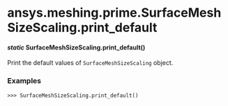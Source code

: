 # ansys.meshing.prime.SurfaceMeshSizeScaling.print_default



#### *static* SurfaceMeshSizeScaling.print_default()

Print the default values of `SurfaceMeshSizeScaling` object.

### Examples

```pycon
>>> SurfaceMeshSizeScaling.print_default()
```

<!-- !! processed by numpydoc !! -->

